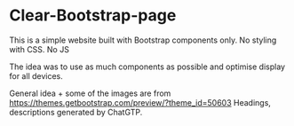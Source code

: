 # Clear-Bootstrap-page
This is a simple website built with Bootstrap components only. 
No styling with CSS. No JS 

The idea was to use as much components as possible and optimise display for all devices.

General idea + some of the images are from https://themes.getbootstrap.com/preview/?theme_id=50603
Headings, descriptions generated by ChatGTP.
